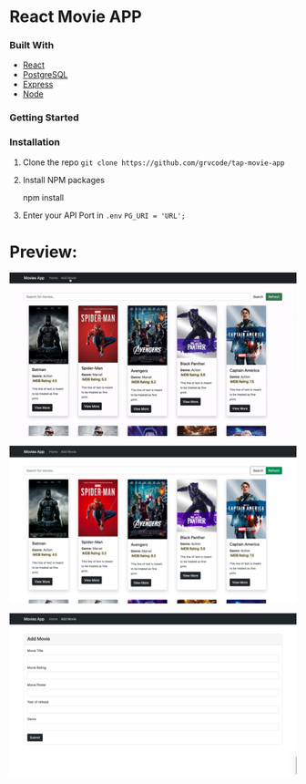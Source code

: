 # React Movie APP
### Built With

-   [React](https://reactjs.org/)
-   [PostgreSQL](https://www.postgresql.org/)
-   [Express ](https://expressjs.com/)
-   [Node ](https://expressjs.com/)

### Getting Started

### [](https://github.com/karantondare/react-movie-search-app#installation)Installation

1.  Clone the repo
    ``
    git clone https://github.com/grvcode/tap-movie-app
``
    
    
2.  Install NPM packages
    
    npm install
    
3.  Enter your API Port in  `.env`
    ``
    PG_URI = 'URL';
    ``



  # Preview:
  ![enter image  here](./github/4.gif)

  ![enter image  here](./github/1.png)

  ![enter image  here](./github/3.png)





